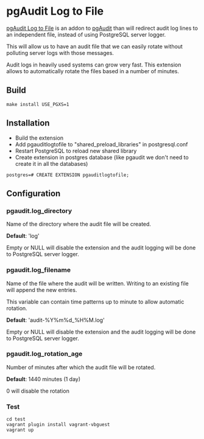 # pgAudit Log to File

[pgAudit Log to File](https://github.com/fmbiete/pgauditlogtofile) is an addon to [pgAudit](https://www.pgaudit.org/) than will redirect audit log lines to an independent file, instead of using PostgreSQL server logger.

This will allow us to have an audit file that we can easily rotate without polluting server logs with those messages.

Audit logs in heavily used systems can grow very fast. This extension allows to automatically rotate the files based in a number of minutes.

## Build
```
make install USE_PGXS=1
```

## Installation
- Build the extension
- Add pgauditlogtofile to "shared_preload_libraries" in postgresql.conf
- Restart PostgreSQL to reload new shared library
- Create extension in postgres database (like pgaudit we don't need to create it in all the databases)

```
postgres=# CREATE EXTENSION pgauditlogtofile;
```

## Configuration

### pgaudit.log_directory
Name of the directory where the audit file will be created.

**Default**: 'log'

Empty or NULL will disable the extension and the audit logging will be done to PostgreSQL server logger.

### pgaudit.log_filename
Name of the file where the audit will be written. Writing to an existing file will append the new entries.

This variable can contain time patterns up to minute to allow automatic rotation.

**Default**: 'audit-%Y%m%d_%H%M.log'

Empty or NULL will disable the extension and the audit logging will be done to PostgreSQL server logger.

### pgaudit.log_rotation_age
Number of minutes after which the audit file will be rotated.

**Default**: 1440 minutes (1 day)

0 will disable the rotation


### Test
```
cd test
vagrant plugin install vagrant-vbguest
vagrant up
```
